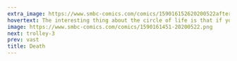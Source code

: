 ```yaml
---
extra_image: https://www.smbc-comics.com/comics/159016152620200522after.png
hovertext: The interesting thing about the circle of life is that if you look at a tiny piece of it, it's just a line segment.
image: https://www.smbc-comics.com/comics/1590161451-20200522.png
next: trolley-3
prev: vast
title: Death
---
```

